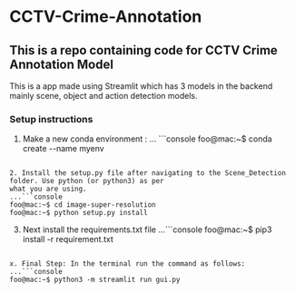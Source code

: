 # CCTV-Crime-Annotation
## This is a repo containing code for CCTV Crime Annotation Model

This is a app made using Streamlit which has 3 models in the backend mainly scene, object 
and action detection models. 

### Setup instructions 
1. Make a new conda environment :
... ```console
foo@mac:~$ conda create --name myenv
```

2. Install the setup.py file after navigating to the Scene_Detection folder. Use python (or python3) as per 
what you are using. 
...```console
foo@mac:~$ cd image-super-resolution
foo@mac:~$ python setup.py install
```

3. Next install the requirements.txt file 
...```console
foo@mac:~$ pip3 install -r requirement.txt
```

x. Final Step: In the terminal run the command as follows:
...```console
foo@mac:~$ python3 -m streamlit run gui.py
```
